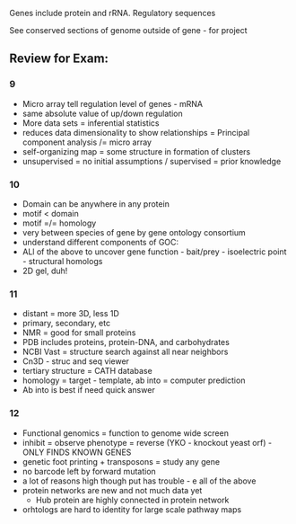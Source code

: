 Genes include protein and rRNA.
Regulatory sequences

See conserved sections of genome outside of gene - for project


## Review for Exam:


### 9
- Micro array tell regulation level of genes - mRNA
- same absolute value of up/down regulation
- More data sets = inferential statistics
- reduces data dimensionality to show relationships = Principal component analysis /= micro array
- self-organizing map = some structure in formation of clusters
- unsupervised = no initial assumptions / supervised = prior knowledge

### 10
- Domain can be anywhere in any protein
- motif < domain
- motif =/= homology
- very between species of gene by gene ontology consortium
- understand different components of GOC:
- ALl of the above to uncover gene function - bait/prey - isoelectric point - structural homologs
- 2D gel, duh!

### 11
- distant = more 3D, less 1D
- primary, secondary, etc
- NMR = good for small proteins
- PDB includes proteins, protein-DNA, and carbohydrates
- NCBI Vast = structure search against all near neighbors
- Cn3D - struc and seq viewer
- tertiary structure = CATH database
- homology = target - template, ab into = computer prediction
- Ab into is best if need quick answer

### 12
- Functional genomics = function to genome wide screen
- inhibit = observe phenotype = reverse (YKO - knockout yeast orf) - ONLY FINDS KNOWN GENES
- genetic foot printing + transposons = study any gene
- no barcode left by forward mutation
- a lot of reasons high though put has trouble - e all of the above
- protein networks are new and not much data yet
    + Hub protein are highly connected in protein network
- orhtologs are hard to identity for large scale pathway maps
